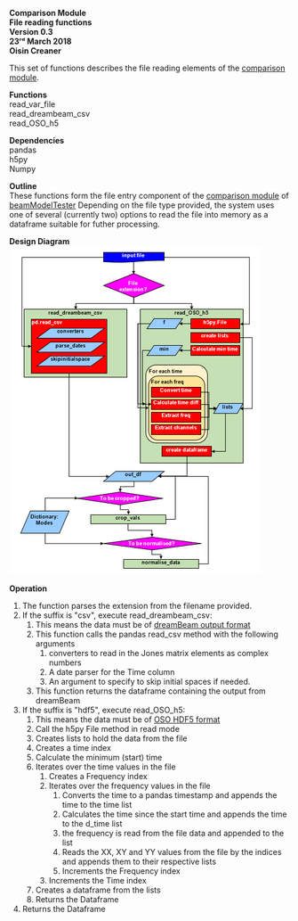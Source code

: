 **Comparison Module \
File reading functions\
Version 0.3\
23ʳᵈ March 2018\
Oisin Creaner**

This set of functions describes the file reading elements of the [comparison module](/comparison_module/Comparison_Module.md).

**Functions**\
read_var_file\
read_dreambeam_csv\
read_OSO_h5

**Dependencies**\
pandas\
h5py\
Numpy

**Outline**\
These functions form the file entry component of the 
[comparison module](/comparison_module/Comparison_Module.md) of 
[beamModelTester](/README.md)
Depending on the file type provided, the system uses one of several (currently two) options
to read the file into memory as a dataframe suitable for futher processing.

**Design Diagram**\
![Design Diagram](/images/comparison_module_read_functions_fig1_v2.PNG)

**Operation**

1.  The function parses the extension from the filename provided.
2.  If the suffix is "csv", execute read_dreambeam_csv:
    1.  This means the data must be of [dreamBeam output format](/data_descriptions/DreamBeam_Source_data_description.md)
    2.  This function calls the pandas read_csv method with the following arguments
        1.  converters to read in the Jones matrix elements as complex numbers
        2.  A date parser for the Time column
        3.  An argument to specify to skip initial spaces if needed.
    3.  This function returns the dataframe containing the output from dreamBeam
3.  If the suffix is "hdf5", execute read_OSO_h5:
    1.  This means the data must be of [OSO HDF5 format](/data_descriptions/OSO_HDF5.md)
    2.  Call the h5py File method in read mode
    3.  Creates lists to hold the data from the file
    4.  Creates a time index
    5.  Calculate the minimum (start) time
    6.  Iterates over the time values in the file
        1.  Creates a Frequency index
        2.  Iterates over the frequency values in the file
            1.  Converts the time to a pandas timestamp and appends the time to the time list
            2.  Calculates the time since the start time and appends the time to the d_time list
            3.  the frequency is read from the file data and appended to the list
            4.  Reads the XX, XY and YY values from the file by the indices and appends them to their respective lists
            5.  Increments the Frequency index
        3.  Increments the Time index
    7.  Creates a dataframe from the lists
    8.  Returns the Dataframe
4. Returns the Dataframe
